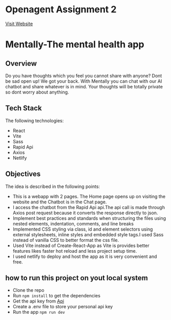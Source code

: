 # Openagent Assignment 2

[Visit Website](https://mentally.netlify.app/)

# Mentally-The mental health app

## Overview

Do you have thoughts which you feel you cannot share with anyone? Dont be sad open up! We got your back. With Mentally you can chat with our AI chatbot and share whatever is in mind. Your thoughts will be totally private so dont worry about anything.

## Tech Stack

The following technologies:

- React
- Vite
- Sass
- Rapid Api
- Axios
- Netlify

## Objectives

The idea is described in the following points:

- This is a webapp with 2 pages. The Home page opens up on visiting the website and the Chatbot is in the Chat page.
- I access the chatbot from the Rapid Api api.The api call is made through Axios post request because it converts the response directly to json.
- Implement best practices and standards when structuring the files using nested elements, indentation, comments, and line breaks
- Implemented CSS styling via class, id and element selectors using external stylesheets, inline styles and embedded style tags.I used Sass instead of vanilla CSS to better format the css file.
- Used Vite instead of Create-React-App as Vite is provides better features likes faster hot reload and less project setup time.
- I used netlify to deploy and host the app as it is very convenient and free.

## how to run this project on yout local system

- Clone the repo
- Run `npm install` to get the dependencies
- Get the api key from [Api](https://rapidapi.com/LightningDev/api/simple-chatgpt-api)
- Create a .env file to store your personal api key
- Run the app
  `npm run dev`
